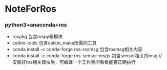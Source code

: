 # NoteForRos
### python3+anaconda+ros
* rospkg 包含rospy等模块
* catkin-tools 包含catkin_make所需的工具
* conda install -c conda-forge ros-rosmsg 包含rosmsg相关内容
* conda install -c conda-forge ros-sensor-msgs 包含sensor相关的msg
//安装好ros相关模块后，可编译一个工作空间看看能否正确执行

